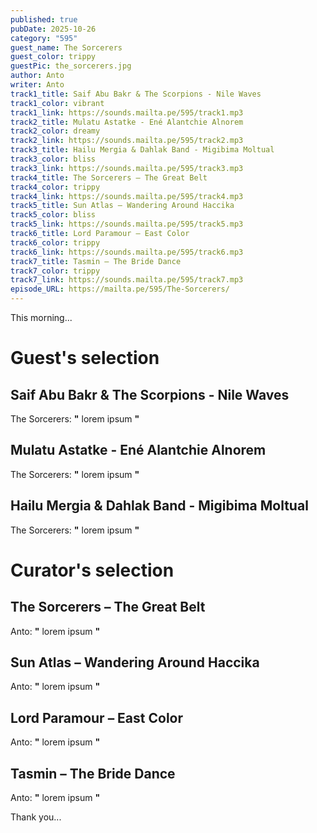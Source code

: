 ```yaml
---
published: true
pubDate: 2025-10-26
category: "595"
guest_name: The Sorcerers
guest_color: trippy
guestPic: the_sorcerers.jpg
author: Anto
writer: Anto
track1_title: Saif Abu Bakr & The Scorpions - Nile Waves
track1_color: vibrant
track1_link: https://sounds.mailta.pe/595/track1.mp3
track2_title: Mulatu Astatke - Ené Alantchie Alnorem
track2_color: dreamy
track2_link: https://sounds.mailta.pe/595/track2.mp3
track3_title: Hailu Mergia & Dahlak Band - Migibima Moltual
track3_color: bliss
track3_link: https://sounds.mailta.pe/595/track3.mp3
track4_title: The Sorcerers – The Great Belt
track4_color: trippy
track4_link: https://sounds.mailta.pe/595/track4.mp3
track5_title: Sun Atlas – Wandering Around Haccika
track5_color: bliss
track5_link: https://sounds.mailta.pe/595/track5.mp3
track6_title: Lord Paramour – East Color
track6_color: trippy
track6_link: https://sounds.mailta.pe/595/track6.mp3
track7_title: Tasmin – The Bride Dance
track7_color: trippy
track7_link: https://sounds.mailta.pe/595/track7.mp3
episode_URL: https://mailta.pe/595/The-Sorcerers/
---
```

This morning... 

# Guest's selection

## Saif Abu Bakr & The Scorpions - Nile Waves

 The Sorcerers: **"** lorem ipsum **"** 

## Mulatu Astatke - Ené Alantchie Alnorem

 The Sorcerers: **"** lorem ipsum **"** 

## Hailu Mergia & Dahlak Band - Migibima Moltual

 The Sorcerers: **"** lorem ipsum **"** 

# Curator's selection

## The Sorcerers – The Great Belt

 Anto: **"** lorem ipsum **"** 

## Sun Atlas – Wandering Around Haccika

 Anto: **"** lorem ipsum **"** 

## Lord Paramour – East Color

 Anto: **"** lorem ipsum **"** 

## Tasmin – The Bride Dance

 Anto: **"** lorem ipsum **"** 

 Thank you...
